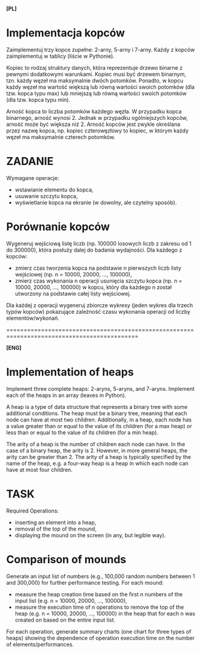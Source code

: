 **[PL]**

# Implementacja kopców

Zaimplementuj trzy kopce zupełne: 2-arny, 5-arny i 7-arny. Każdy z kopców zaimplementuj w tablicy (liście w Pythonie). 

Kopiec to rodzaj struktury danych, która reprezentuje drzewo binarne z pewnymi dodatkowymi warunkami. Kopiec musi być drzewem binarnym, tzn. każdy węzeł ma maksymalnie dwóch potomków. Ponadto, w kopcu każdy węzeł ma wartość większą lub równą wartości swoich potomków (dla tzw. kopca typu max) lub mniejszą lub równą wartości swoich potomków (dla tzw. kopca typu min).

Arność kopca to liczba potomków każdego węzła. W przypadku kopca binarnego, arność wynosi 2. Jednak w przypadku ogólniejszych kopców, arność może być większa niż 2. Arność kopców jest zwykle określana przez nazwę kopca, np. kopiec czterowęzłowy to kopiec, w którym każdy węzeł ma maksymalnie czterech potomków.

# ZADANIE 

Wymagane operacje:
- wstawianie elementu do kopca,
- usuwanie szczytu kopca,
- wyświetlanie kopca na ekranie (w dowolny, ale czytelny sposób).

# Porównanie kopców
Wygeneruj wejściową listę liczb (np. 100000 losowych liczb z zakresu od 1 do 300000), która posłuży dalej do badania wydajności.
Dla każdego z kopców:
- zmierz czas tworzenia kopca na podstawie n pierwszych liczb listy wejściowej (np. n = 10000, 20000, ..., 100000),
- zmierz czas wykonania n operacji usunięcia szczytu kopca (np. n = 10000, 20000, ..., 100000) w kopcu, który dla każdego n został utworzony na
podstawie całej listy wejściowej.

Dla każdej z operacji wygeneruj zbiorcze wykresy (jeden wykres dla trzech typów kopców) pokazujące zależność czasu wykonania operacji od liczby
elementów/wykonań.


============================================================================================

**[ENG]**

# Implementation of heaps

Implement three complete heaps: 2-aryns, 5-aryns, and 7-aryns. Implement each of the heaps in an array (leaves in Python).

A heap is a type of data structure that represents a binary tree with some additional conditions. The heap must be a binary tree, meaning that each node can have at most two children. Additionally, in a heap, each node has a value greater than or equal to the value of its children (for a max heap) or less than or equal to the value of its children (for a min heap).

The arity of a heap is the number of children each node can have. In the case of a binary heap, the arity is 2. However, in more general heaps, the arity can be greater than 2. The arity of a heap is typically specified by the name of the heap, e.g. a four-way heap is a heap in which each node can have at most four children.

# TASK

Required Operations:
- inserting an element into a heap,
- removal of the top of the mound,
- displaying the mound on the screen (in any, but legible way).

# Comparison of mounds
Generate an input list of numbers (e.g., 100,000 random numbers between 1 and 300,000) for further performance testing.
For each mound:
- measure the heap creation time based on the first n numbers of the input list (e.g. n = 10000, 20000, ..., 100000),
- measure the execution time of n operations to remove the top of the heap (e.g. n = 10000, 20000, ..., 100000) in the heap that for each n was created on
based on the entire input list.

For each operation, generate summary charts (one chart for three types of heaps) showing the dependence of operation execution time on the number of
elements/performances.
